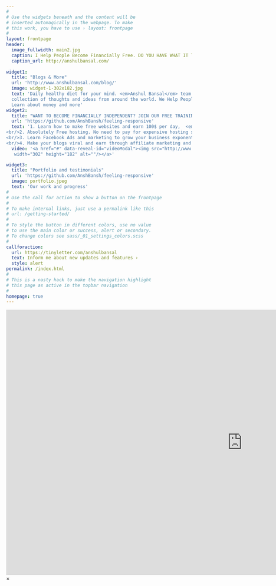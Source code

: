 ```yaml
---
#
# Use the widgets beneath and the content will be
# inserted automagically in the webpage. To make
# this work, you have to use › layout: frontpage
#
layout: frontpage
header:
  image_fullwidth: main2.jpg
  caption: I Help People Become Financially Free. DO YOU HAVE WHAT IT TAKES?
  caption_url: http://anshulbansal.com/
  
widget1:
  title: "Blogs & More"
  url: 'http://www.anshulbansal.com/blog/'
  image: widget-1-302x182.jpg
  text: 'Daily healthy diet for your mind. <em>Anshul Bansal</em> team offers you insightful 
  collection of thoughts and ideas from around the world. We Help People Become Financially Free. 
  Learn about money and more'
widget2:
  title: "WANT TO BECOME FINANCIALLY INDEPENDENT? JOIN OUR FREE TRAINING."
  url: 'https://github.com/AnshBansh/feeling-responsive'
  text: '1. Learn how to make free websites and earn 100$ per day,  <em>The Easy Way.</em>
<br/>2. Absolutely Free hosting. No need to pay for expensive hosting services.
<br/>3. Learn Facebook Ads and marketing to grow your business exponentially. 
<br/>4. Make your blogs viral and earn through affiliate marketing and google ads.'
  video: '<a href="#" data-reveal-id="videoModal"><img src="http://www.anshulbansal.com/images/learngrow.jpg"
   width="302" height="182" alt=""/></a>'

widget3:
  title: "Portfolio and testimonials"
  url: 'https://github.com/AnshBansh/feeling-responsive'
  image: portfolio.jpeg
  text: 'Our work and progress'
#
# Use the call for action to show a button on the frontpage
#
# To make internal links, just use a permalink like this
# url: /getting-started/
#
# To style the button in different colors, use no value
# to use the main color or success, alert or secondary.
# To change colors see sass/_01_settings_colors.scss
#
callforaction:
  url: https://tinyletter.com/anshulbansal
  text: Inform me about new updates and features ›
  style: alert
permalink: /index.html
#
# This is a nasty hack to make the navigation highlight
# this page as active in the topbar navigation
#
homepage: true
---
```


<div id="videoModal" class="reveal-modal large" data-reveal="">
  <div class="flex-video widescreen vimeo" style="display: block;">
    <iframe width="1280" height="720" src="https://www.youtube.com/embed/3b5zCFSmVv" frameborder="0" allowfullscreen></iframe>
  </div>
  <a class="close-reveal-modal">&#215;</a>
</div>
